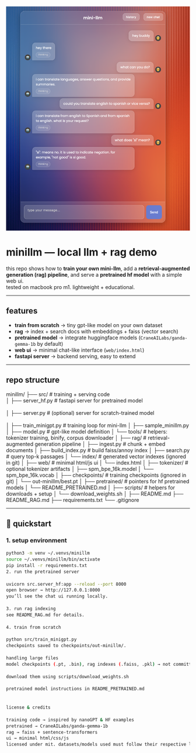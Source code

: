 
<p align="center">
  <img src="assets/demo.png" alt="minillm demo" width="800"/>
</p>

# minillm — local llm + rag demo

this repo shows how to **train your own mini-llm**, add a **retrieval-augmented generation (rag) pipeline**, and serve a **pretrained hf model** with a simple web ui.  
tested on macbook pro m1. lightweight + educational.

---

## features
- **train from scratch** → tiny gpt-like model on your own dataset  
- **rag** → index + search docs with embeddings + faiss (vector search)  
- **pretrained model** → integrate huggingface models (`CraneAILabs/ganda-gemma-1b` by default)  
- **web ui** → minimal chat-like interface (`web/index.html`)  
- **fastapi server** → backend serving, easy to extend  

---

## repo structure
minillm/
├── src/ # training + serving code <br>
│ ├── server_hf.py # fastapi server for pretrained model <br></br>
│ ├── server.py # (optional) server for scratch-trained model <br></br>
│ ├── train_minigpt.py # training loop for mini-llm
│ ├── sample_minillm.py
│ ├── model.py # gpt-like model definition
│ └── tools/ # helpers: tokenizer training, binify, corpus downloader
│
├── rag/ # retrieval-augmented generation pipeline
│ ├── ingest.py # chunk + embed documents
│ ├── build_index.py # build faiss/annoy index
│ ├── search.py # query top-k passages
│ └── index/ # generated vector indexes (ignored in git)
│
├── web/ # minimal html/js ui
│ └── index.html
│
├── tokenizer/ # optional tokenizer artifacts
│ ├── spm_bpe_16k.model
│ └── spm_bpe_16k.vocab
│
├── checkpoints/ # training checkpoints (ignored in git)
│ └── out-minillm/best.pt
│
├── pretrained/ # pointers for hf pretrained models
│ └── README_PRETRAINED.md
│
├── scripts/ # helpers for downloads + setup
│ └── download_weights.sh
│
├── README.md
├── README_RAG.md
├── requirements.txt
└── .gitignore


---

## 🚀 quickstart

### 1. setup environment
```bash
python3 -m venv ~/.venvs/minillm
source ~/.venvs/minillm/bin/activate
pip install -r requirements.txt
2. run the pretrained server

uvicorn src.server_hf:app --reload --port 8000
open browser → http://127.0.0.1:8000
you’ll see the chat ui running locally.

3. run rag indexing
see README_RAG.md for details.

4. train from scratch

python src/train_minigpt.py
checkpoints saved to checkpoints/out-minillm/.

handling large files
model checkpoints (.pt, .bin), rag indexes (.faiss, .pkl) → not committed (see .gitignore)

download them using scripts/download_weights.sh

pretrained model instructions in README_PRETRAINED.md


license & credits

training code → inspired by nanoGPT & HF examples
pretrained → CraneAILabs/ganda-gemma-1b
rag → faiss + sentence-transformers
ui → minimal html/css/js
licensed under mit. datasets/models used must follow their respective licenses.
